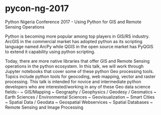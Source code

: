 # pycon-ng-2017
Python Nigeria Conference 2017 - Using Python for GIS and Remote Sensing Operations

Python is becoming more popular among top players in GIS/RS industry. ArcGIS in the commercial market has adopted python as its scripting language named ArcPy while QGIS in the open source market has PyQGIS to extend it capability using python scripting.

Today, there are more native libraries that offer GIS and Remote Sensing operations in the python ecosystem. In this talk, we will work through Jupyter notebooks that cover some of these python Geo processing tools. Topics include python tools for geocoding, web mapping, vector and raster processing. This talk is intended for novice and intermediate python developers who are interested/working in any of these Geo data science fields:-
~ GIS/Mapping
~ Geography / Geophysics / Geodesy / Geomatics
~ Earth Sciences / Environmental Sciences
~ Geovisualization
~ Smart Cities
~ Spatial Data / Geodata
~ Geospatial Webservices
~ Spatial Databases
~ Remote Sensing and Image Processing
